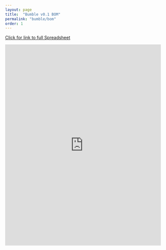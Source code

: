 ```yaml
---
layout: page
title:  "Bumble v0.1 BOM"
permalink: "bumble/bom"
order: 1
---
```


[Click for link to full Spreadsheet](https://docs.google.com/spreadsheets/d/1Prz681dU-YEfeKmGMhxaXq4mvVJ4sIsL9dakopTljxo/edit?usp=sharing)

<iframe width="100%" height="650px" scrolling="no" frameBorder="0" src="https://docs.google.com/spreadsheets/d/e/2PACX-1vS84fpiOC4ENTgPbt15bJykuycFC2onBOXfx95D6HqF7sAPGheTujDzmjWcPXoh_KyzNTPU2ieNZd4Z/pubhtml?gid=0&amp;single=true&amp;widget=true&amp;headers=false"></iframe>